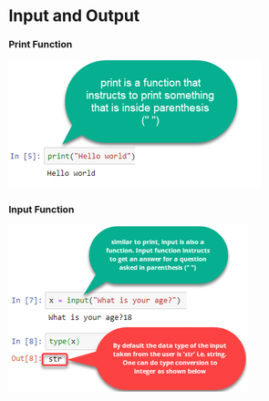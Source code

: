# Input and Output

### Print Function

![](../.gitbook/assets/image%20%282%29.png)

### Input Function

![](../.gitbook/assets/image%20%283%29.png)

